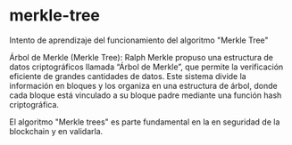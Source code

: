 # merkle-tree
Intento de aprendizaje del funcionamiento del algoritmo "Merkle Tree" 

Árbol de Merkle (Merkle Tree): Ralph Merkle propuso una estructura de datos criptográficos llamada “Árbol de Merkle”, que permite la verificación eficiente de grandes cantidades de datos. Este sistema divide la información en bloques y los organiza en una estructura de árbol, donde cada bloque está vinculado a su bloque padre mediante una función hash criptográfica.

El algoritmo "Merkle trees" es parte fundamental en la en seguridad de la  blockchain y en validarla.
